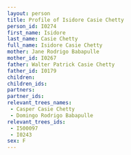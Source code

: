 ```yaml
---
layout: person
title: Profile of Isidore Casie Chetty
person_id: I0274
first_name: Isidore
last_name: Casie Chetty
full_name: Isidore Casie Chetty
mother: Jane Rodrigo Babapulle
mother_id: I0267
father: Walter Patrick Casie Chetty
father_id: I0179
children:
children_ids:
partners:
partner_ids:
relevant_trees_names:
 - Casper Casie Chetty
 - Domingo Rodrigo Babapulle
relevant_trees_ids:
 - I500097
 - I0243
sex: F
---
```


